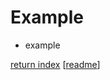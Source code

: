 # Example

- example





[return index](../readme.md)
[[readme]]


[//begin]: # "Autogenerated link references for markdown compatibility"
[readme]: ../readme.md "index"
[//end]: # "Autogenerated link references"
